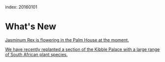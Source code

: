 index: 20160101

# What's New

[Jasminum Rex is flowering in the Palm House at the moment.](/card/20150806)

[We have recently replanted a section of the Kibble Palace with a large range of South African plant species.](/card/20150804)
